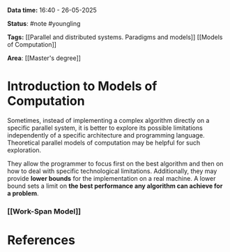 **Data time:** 16:40 - 26-05-2025

**Status**: #note #youngling 

**Tags:** [[Parallel and distributed systems. Paradigms and models]] [[Models of Computation]]

**Area**: [[Master's degree]]
# Introduction to Models of Computation

Sometimes, instead of implementing a complex algorithm directly on a specific parallel system, it is better to explore its possible limitations independently of a specific architecture  and programming language. Theoretical parallel models of computation may be helpful for such exploration.

They allow the programmer to focus first on the best algorithm and then on how to deal with specific technological limitations. Additionally, they may provide **lower bounds** for the implementation on a real machine. A lower bound sets a limit on **the best performance any algorithm can achieve for a problem**.

### [[Work-Span Model]]
# References